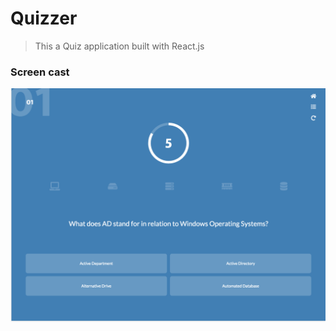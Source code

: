 # Quizzer
> This a Quiz application built with React.js
### Screen cast
[![Watch the video](./public/image/screen-shot.png)](https://www.dropbox.com/s/7rv8dpjo6depb9b/quizzer.mov?dl=0)
